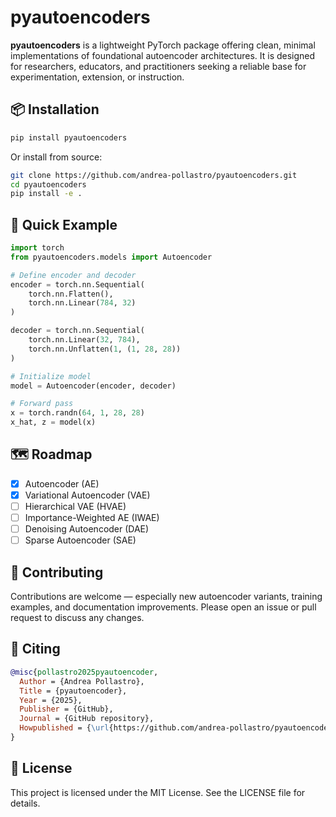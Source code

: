 # pyautoencoders

**pyautoencoders** is a lightweight PyTorch package offering clean, minimal implementations of foundational autoencoder architectures. 
It is designed for researchers, educators, and practitioners seeking a reliable base for experimentation, extension, or instruction.

## 📦 Installation

```bash
pip install pyautoencoders
```

Or install from source:
```bash
git clone https://github.com/andrea-pollastro/pyautoencoders.git
cd pyautoencoders
pip install -e .
```

## 🚀 Quick Example

```python
import torch
from pyautoencoders.models import Autoencoder

# Define encoder and decoder
encoder = torch.nn.Sequential(
    torch.nn.Flatten(),
    torch.nn.Linear(784, 32)
)

decoder = torch.nn.Sequential(
    torch.nn.Linear(32, 784),
    torch.nn.Unflatten(1, (1, 28, 28))
)

# Initialize model
model = Autoencoder(encoder, decoder)

# Forward pass
x = torch.randn(64, 1, 28, 28)
x_hat, z = model(x)
```

## 🗺️ Roadmap
- [x] Autoencoder (AE)
- [x] Variational Autoencoder (VAE)
- [ ] Hierarchical VAE (HVAE)
- [ ] Importance-Weighted AE (IWAE)
- [ ] Denoising Autoencoder (DAE)
- [ ] Sparse Autoencoder (SAE)

## 🤝 Contributing
Contributions are welcome — especially new autoencoder variants, training examples, and documentation improvements.
Please open an issue or pull request to discuss any changes.

## 📝 Citing
```bibtex
@misc{pollastro2025pyautoencoder,
  Author = {Andrea Pollastro},
  Title = {pyautoencoder},
  Year = {2025},
  Publisher = {GitHub},
  Journal = {GitHub repository},
  Howpublished = {\url{https://github.com/andrea-pollastro/pyautoencoder}}
}
```

## 📄 License
This project is licensed under the MIT License. See the LICENSE file for details.
